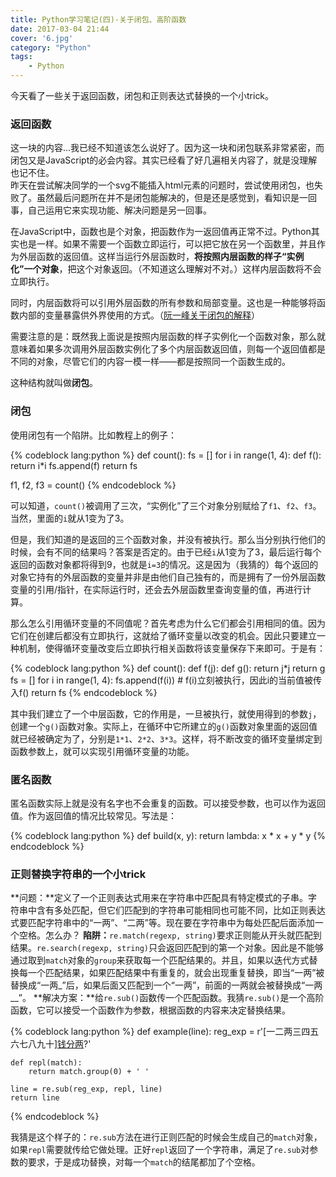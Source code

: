```yaml
---
title: Python学习笔记(四)-关于闭包、高阶函数
date: 2017-03-04 21:44
cover: '6.jpg'
category: "Python"
tags:
    - Python
---
```

今天看了一些关于返回函数，闭包和正则表达式替换的一个小trick。

### 返回函数
这一块的内容...我已经不知道该怎么说好了。因为这一块和闭包联系非常紧密，而闭包又是JavaScript的必会内容。其实已经看了好几遍相关内容了，就是没理解也记不住。  
昨天在尝试解决同学的一个svg不能插入html元素的问题时，尝试使用闭包，也失败了。虽然最后问题所在并不是闭包能解决的，但是还是感觉到，看知识是一回事，自己运用它来实现功能、解决问题是另一回事。

<!-- more -->

在JavaScript中，函数也是个对象，把函数作为一返回值再正常不过。Python其实也是一样。如果不需要一个函数立即运行，可以把它放在另一个函数里，并且作为外层函数的返回值。这样当运行外层函数时，**将按照内层函数的样子“实例化”一个对象**，把这个对象返回。（不知道这么理解对不对。）这样内层函数将不会立即执行。

同时，内层函数将可以引用外层函数的所有参数和局部变量。这也是一种能够将函数内部的变量暴露供外界使用的方式。（[阮一峰关于闭包的解释](http://www.ruanyifeng.com/blog/2009/08/learning_javascript_closures.html)）

需要注意的是：既然我上面说是按照内层函数的样子实例化一个函数对象，那么就意味着如果多次调用外层函数实例化了多个内层函数返回值，则每一个返回值都是不同的对象，尽管它们的内容一模一样——都是按照同一个函数生成的。

这种结构就叫做**闭包**。

### 闭包
使用闭包有一个陷阱。比如教程上的例子：

{% codeblock lang:python %}
def count():
    fs = []
    for i in range(1, 4):
        def f():
             return i*i
        fs.append(f)
    return fs

f1, f2, f3 = count()
{% endcodeblock %}

可以知道，`count()`被调用了三次，“实例化”了三个对象分别赋给了`f1`、`f2`、`f3`。当然，里面的`i`就从1变为了3。

但是，我们知道的是返回的三个函数对象，并没有被执行。那么当分别执行他们的时候，会有不同的结果吗？答案是否定的。由于已经`i`从1变为了3，最后运行每个返回的函数对象都将得到9，也就是`i=3`的情况。这是因为（我猜的）每个返回的对象它持有的外层函数的变量并非是由他们自己独有的，而是拥有了一份外层函数变量的引用/指针，在实际运行时，还会去外层函数里查询变量的值，再进行计算。

那么怎么引用循环变量的不同值呢？首先考虑为什么它们都会引用相同的值。因为它们在创建后都没有立即执行，这就给了循环变量以改变的机会。因此只要建立一种机制，使得循环变量改变后立即执行相关函数将该变量保存下来即可。于是有：

{% codeblock lang:python %}
def count():
    def f(j):
        def g():
            return j*j
        return g
    fs = []
    for i in range(1, 4):
        fs.append(f(i)) # f(i)立刻被执行，因此i的当前值被传入f()
    return fs
{% endcodeblock %}

其中我们建立了一个中层函数，它的作用是，一旦被执行，就使用得到的参数`j`，创建一个`g()`函数对象。实际上，在循环中它所建立的`g()`函数对象里面的返回值就已经被确定为了，分别是`1*1`、`2*2`、`3*3`。这样，将不断改变的循环变量绑定到函数参数上，就可以实现引用循环变量的功能。

### 匿名函数
匿名函数实际上就是没有名字也不会重复的函数。可以接受参数，也可以作为返回值。作为返回值的情况比较常见。写法是：

{% codeblock lang:python %}
def build(x, y):
    return lambda: x * x + y * y
{% endcodeblock %}

### 正则替换字符串的一个小trick
**问题：**定义了一个正则表达式用来在字符串中匹配具有特定模式的子串。字符串中含有多处匹配，但它们匹配到的字符串可能相同也可能不同，比如正则表达式要匹配字符串中的“一两”、“二两”等。现在要在字符串中为每处匹配后面添加一个空格。怎么办？
**陷阱：**`re.match(regexp, string)`要求正则能从开头就匹配到结果。`re.search(regexp, string)`只会返回匹配到的第一个对象。因此是不能够通过取到`match`对象的`group`来获取每一个匹配结果的。并且，如果以迭代方式替换每一个匹配结果，如果匹配结果中有重复的，就会出现重复替换，即当“一两”被替换成“一两\_”后，如果后面又匹配到一个“一两”，前面的一两就会被替换成“一两\_\_”。
**解决方案：**给`re.sub()`函数传一个匹配函数。我猜`re.sub()`是一个高阶函数，它可以接受一个函数作为参数，根据函数的内容来决定替换结果。

{% codeblock lang:python %}
def example(line):
    reg_exp = r'[一二两三四五六七八九十][钱分两](（.+?）)?'

    def repl(match):
        return match.group(0) + ' '

    line = re.sub(reg_exp, repl, line)
    return line
{% endcodeblock %}

我猜是这个样子的：`re.sub`方法在进行正则匹配的时候会生成自己的`match`对象，如果`repl`需要就传给它做处理。正好`repl`返回了一个字符串，满足了`re.sub`对参数的要求，于是成功替换，对每一个`match`的结尾都加了个空格。
